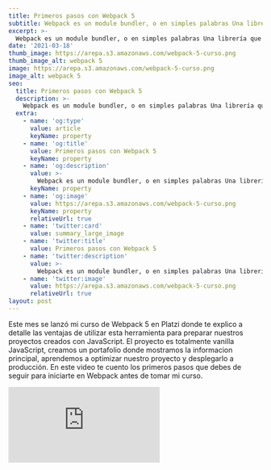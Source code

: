 ```yaml
---
title: Primeros pasos con Webpack 5
subtitle: Webpack es un module bundler, o en simples palabras Una librería que nos permite gestionar todos los recursos de un proyecto 
excerpt: >-
  Webpack es un module bundler, o en simples palabras Una librería que nos permite gestionar todos los recursos de un proyecto 
date: '2021-03-18'
thumb_image: https://arepa.s3.amazonaws.com/webpack-5-curso.png
thumb_image_alt: webpack 5
image: https://arepa.s3.amazonaws.com/webpack-5-curso.png
image_alt: webpack 5
seo:
  title: Primeros pasos con Webpack 5
  description: >-
    Webpack es un module bundler, o en simples palabras Una librería que nos permite gestionar todos los recursos de un proyecto 
  extra:
    - name: 'og:type'
      value: article
      keyName: property
    - name: 'og:title'
      value: Primeros pasos con Webpack 5
      keyName: property
    - name: 'og:description'
      value: >-
        Webpack es un module bundler, o en simples palabras Una librería que nos permite gestionar todos los recursos de un proyecto 
      keyName: property
    - name: 'og:image'
      value: https://arepa.s3.amazonaws.com/webpack-5-curso.png
      keyName: property
      relativeUrl: true
    - name: 'twitter:card'
      value: summary_large_image
    - name: 'twitter:title'
      value: Primeros pasos con Webpack 5
    - name: 'twitter:description'
      value: >-
        Webpack es un module bundler, o en simples palabras Una librería que nos permite gestionar todos los recursos de un proyecto 
    - name: 'twitter:image'
      value: https://arepa.s3.amazonaws.com/webpack-5-curso.png
      relativeUrl: true
layout: post
---
```


Este mes se lanzó mi curso de Webpack 5 en Platzi donde te explico a detalle las ventajas de utilizar esta herramienta para preparar nuestros proyectos creados con JavaScript. El proyecto es totalmente vanilla JavaScript, creamos un portafolio donde mostramos la informacion principal, aprendemos a optimizar nuestro proyecto y desplegarlo a producción. En este video te cuento los primeros pasos que debes de seguir para iniciarte en Webpack antes de tomar mi curso. 

<iframe src="https://www.youtube.com/embed/Qkjib58zKWA" title="YouTube video player" frameborder="0" allow="accelerometer; autoplay; clipboard-write; encrypted-media; gyroscope; picture-in-picture" allowfullscreen></iframe>
